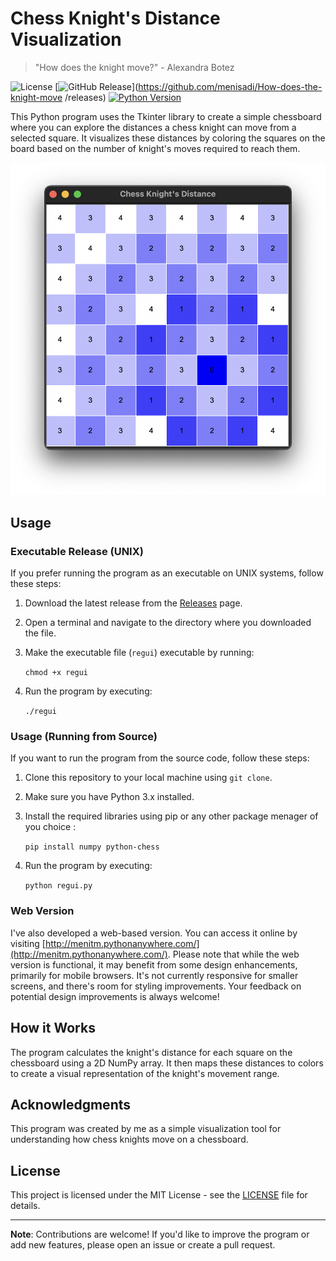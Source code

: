 # Chess Knight's Distance Visualization
> "How does the knight move?" - Alexandra Botez

![License](https://img.shields.io/badge/license-MIT-blue.svg)
[![GitHub Release](https://img.shields.io/github/v/release/menisadi/How-does-the-knight-move.svg)](https://github.com/menisadi/How-does-the-knight-move /releases)
[![Python Version](https://img.shields.io/badge/python-3.x-brightgreen.svg)](https://www.python.org/downloads/)

This Python program uses the Tkinter library to create a simple chessboard where you can explore the distances a chess knight can move from a selected square. It visualizes these distances by coloring the squares on the board based on the number of knight's moves required to reach them.

![Chess Knight's Distance Visualization](screenshot.png)

## Usage

### Executable Release (UNIX)

If you prefer running the program as an executable on UNIX systems, follow these steps:

1. Download the latest release from the [Releases](link-to-releases-page) page.

2. Open a terminal and navigate to the directory where you downloaded the file.

4. Make the executable file (`regui`) executable by running:

   `chmod +x regui`

5. Run the program by executing:

   `./regui`

### Usage (Running from Source)

If you want to run the program from the source code, follow these steps:

1. Clone this repository to your local machine using `git clone`.
2. Make sure you have Python 3.x installed.
3. Install the required libraries using pip or any other package menager of you choice :

   `pip install numpy python-chess`

4. Run the program by executing:

   `python regui.py`

### Web Version

I've also developed a web-based version. You can access it online by visiting [http://menitm.pythonanywhere.com/](http://menitm.pythonanywhere.com/).
Please note that while the web version is functional, it may benefit from some design enhancements, primarily for mobile browsers. It's not currently responsive for smaller screens, and there's room for styling improvements. Your feedback on potential design improvements is always welcome!

## How it Works

The program calculates the knight's distance for each square on the chessboard using a 2D NumPy array. It then maps these distances to colors to create a visual representation of the knight's movement range.

## Acknowledgments

This program was created by me as a simple visualization tool for understanding how chess knights move on a chessboard.

## License

This project is licensed under the MIT License - see the [LICENSE](LICENSE) file for details.

---

**Note**: Contributions are welcome! If you'd like to improve the program or add new features, please open an issue or create a pull request.
